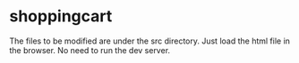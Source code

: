 # shoppingcart
The files to be modified are under the src directory. Just load the html file in the browser. No need to run the dev server. 
